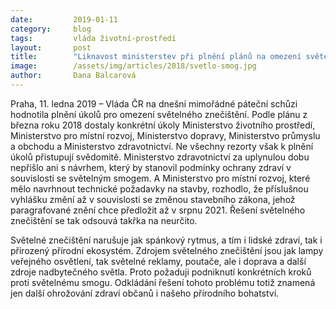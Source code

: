 ```yaml
---
date:         2019-01-11
category:     blog
tags:         vláda životní-prostředí
layout:       post
title:        "Liknavost ministerstev při plnění plánů na omezení světelného smogu ohrožuje zdraví občanů"
image:        /assets/img/articles/2018/svetlo-smog.jpg
author:       Dana Balcarová
---
```


Praha, 11. ledna 2019 – Vláda ČR na dnešní mimořádné páteční schůzi hodnotila plnění úkolů pro omezení světelného znečištění. Podle plánu z března roku 2018 dostaly konkrétní úkoly Ministerstvo životního prostředí, Ministerstvo pro místní rozvoj, Ministerstvo dopravy, Ministerstvo průmyslu a obchodu a Ministerstvo zdravotnictví. Ne všechny rezorty však k plnění úkolů přistupují svědomitě. Ministerstvo zdravotnictví za uplynulou dobu nepřišlo ani s návrhem, který by stanovil podmínky ochrany zdraví v souvislosti se světelným smogem. A Ministerstvo pro místní rozvoj, které mělo navrhnout technické požadavky na stavby, rozhodlo, že příslušnou vyhlášku změní až v souvislosti se změnou stavebního zákona, jehož paragrafované znění chce předložit až v srpnu 2021. Řešení světelného znečištění se tak odsouvá takřka na neurčito.

Světelné znečištění narušuje jak spánkový rytmus, a tím i lidské zdraví, tak i přirozený přírodní ekosystém. Zdrojem světelného znečištění jsou jak lampy veřejného osvětlení, tak světelné reklamy, poutače, ale i doprava a další zdroje nadbytečného světla. Proto požaduji podniknutí konkrétních kroků proti světelnému smogu. Odkládání řešení tohoto problému totiž znamená jen další ohrožování zdraví občanů i našeho přírodního bohatství.
